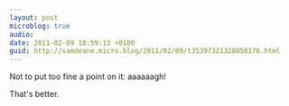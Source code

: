 ```yaml
---
layout: post
microblog: true
audio: 
date: 2011-02-09 18:59:13 +0100
guid: http://samdeane.micro.blog/2011/02/09/t35397321328050176.html
---
```

Not to put too fine a point on it: aaaaaagh!

That's better.
